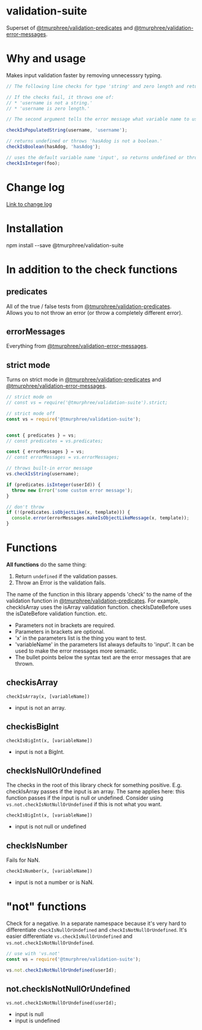 # validation-suite  
Superset of [@tmurphree/validation-predicates](https://github.com/tmurphree/validation-predicates) and [@tmurphree/validation-error-messages](https://github.com/tmurphree/validation-error-messages).

# Why and usage  
Makes input validation faster by removing unnecesssry typing.  
``` js
// The following line checks for type 'string' and zero length and returns undefined if the check passes.

// If the checks fail, it throws one of:
// * 'username is not a string.'
// * 'username is zero length.'

// The second argument tells the error message what variable name to use; if omitted, 'input' is used.

checkIsPopulatedString(username, 'username');

// returns undefined or throws 'hasAdog is not a boolean.'
checkIsBoolean(hasAdog, 'hasAdog');

// uses the default variable name 'input', so returns undefined or throws 'input is not an integer.'
checkIsInteger(foo);
```

# Change log  
[Link to change log](https://github.com/tmurphree/validation-suite/blob/master/CHANGELOG.md)  

# Installation  
npm install --save @tmurphree/validation-suite  

# In addition to the check functions  
## predicates  
All of the true / false tests from [@tmurphree/validation-predicates](https://github.com/tmurphree/validation-predicates).  
Allows you to not throw an error (or throw a completely different error).  
## errorMessages  
Everything from [@tmurphree/validation-error-messages](https://github.com/tmurphree/validation-error-messages).  
## strict mode  
Turns on strict mode in [@tmurphree/validation-predicates](https://github.com/tmurphree/validation-predicates) and [@tmurphree/validation-error-messages](https://github.com/tmurphree/validation-error-messages).  

``` js
// strict mode on
// const vs = require('@tmurphree/validation-suite').strict;

// strict mode off
const vs = require('@tmurphree/validation-suite');


const { predicates } = vs;
// const predicates = vs.predicates;

const { errorMessages } = vs;
// const errorMessages = vs.errorMessages;

// throws built-in error message
vs.checkIsString(username);

if (predicates.isInteger(userId)) {
  throw new Error('some custom error message');
}

// don't throw
if (!(predicates.isObjectLike(x, template))) {
  console.error(errorMessages.makeIsObjectLikeMessage(x, template));
}

```
# Functions  
**All functions** do the same thing:
1. Return `undefined` if the validation passes.  
2. Throw an Error is the validation fails.  

The name of the function in this library appends 'check' to the name of the validation function in [@tmurphree/validation-predicates](https://www.npmjs.com/package/@tmurphree/validation-predicates).  For example, checkIsArray uses the isArray validation function.  checkIsDateBefore uses the isDateBefore validation function.  etc.  

* Parameters not in brackets are required.  
* Parameters in brackets are optional.  
* 'x' in the parameters list is the thing you want to test.  
* 'variableName' in the parameters list always defaults to 'input'.  It can be used to make the error messages more semantic.  
* The bullet points below the syntax text are the error messages that are thrown.  

## checkisArray  
```
checkIsArray(x, [variableName])
```
* input is not an array.  

## checkisBigInt  
```
checkIsBigInt(x, [variableName])
```
* input is not a BigInt.  

## checkIsNullOrUndefined   
The checks in the root of this library check for something positive.  E.g. checkIsArray passes if the input is an array.  The same applies here: this function passes if the input is null or undefined.  Consider using `vs.not.checkIsNotNullOrUndefined` if this is not what you want.  
```
checkIsBigInt(x, [variableName])
```
* input is not null or undefined  

## checkIsNumber  
Fails for NaN.  
```
checkIsNumber(x, [variableName])
```
* input is not a number or is NaN.   

# "not" functions  
Check for a negative.  In a separate namespace because it's very hard to differentiate `checkIsNullOrUndefined` and `checkIsNotNullOrUndefined`.  It's easier differentiate `vs.checkIsNullOrUndefined` and `vs.not.checkIsNotNullOrUndefined`.  

``` js
// use with 'vs.not'
const vs = require('@tmurphree/validation-suite');

vs.not.checkIsNotNullOrUndefined(userId);
```
## not.checkIsNotNullOrUndefined
```
vs.not.checkIsNotNullOrUndefined(userId);
```
* input is null  
* input is undefined  

